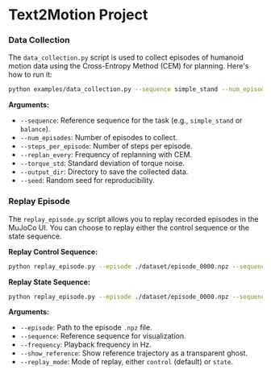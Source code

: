 # Text2Motion Project

### Data Collection
The `data_collection.py` script is used to collect episodes of humanoid motion data using the Cross-Entropy Method (CEM) for planning. Here's how to run it:

```bash
python examples/data_collection.py --sequence simple_stand --num_episodes 1000 --steps_per_episode 300 --replan_every 1 --torque_std 0.1 --output_dir ./dataset --seed 42
```

**Arguments:**
- `--sequence`: Reference sequence for the task (e.g., `simple_stand` or `balance`).
- `--num_episodes`: Number of episodes to collect.
- `--steps_per_episode`: Number of steps per episode.
- `--replan_every`: Frequency of replanning with CEM.
- `--torque_std`: Standard deviation of torque noise.
- `--output_dir`: Directory to save the collected data.
- `--seed`: Random seed for reproducibility.

### Replay Episode
The `replay_episode.py` script allows you to replay recorded episodes in the MuJoCo UI. You can choose to replay either the control sequence or the state sequence.

**Replay Control Sequence:**
```bash
python replay_episode.py --episode ./dataset/episode_0000.npz --sequence simple_stand --frequency 30 --show_reference
```

**Replay State Sequence:**
```bash
python replay_episode.py --episode ./dataset/episode_0000.npz --sequence simple_stand --frequency 30 --show_reference --replay_mode state
```

**Arguments:**
- `--episode`: Path to the episode `.npz` file.
- `--sequence`: Reference sequence for visualization.
- `--frequency`: Playback frequency in Hz.
- `--show_reference`: Show reference trajectory as a transparent ghost.
- `--replay_mode`: Mode of replay, either `control` (default) or `state`.

